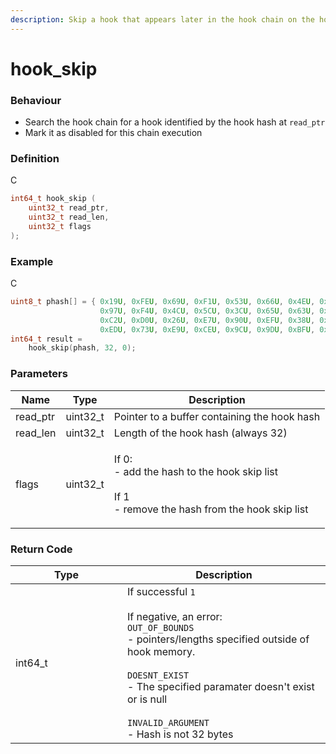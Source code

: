 ```yaml
---
description: Skip a hook that appears later in the hook chain on the hook account
---
```


# hook\_skip

### Behaviour

* Search the hook chain for a hook identified by the hook hash at `read_ptr`
* Mark it as disabled for this chain execution

### Definition

C

```c
int64_t hook_skip (
    uint32_t read_ptr,
    uint32_t read_len,
    uint32_t flags
);
```

### Example

C

```c
uint8_t phash[] = { 0x19U, 0xFEU, 0x69U, 0xF1U, 0x53U, 0x66U, 0x4EU, 0x8CU, 
                    0x97U, 0xF4U, 0x4CU, 0x5CU, 0x3CU, 0x65U, 0x63U, 0x79U, 
                    0xC2U, 0xD0U, 0x26U, 0xE7U, 0x90U, 0xEFU, 0x38U, 0xF7U, 
                    0xEDU, 0x73U, 0xE9U, 0xCEU, 0x9CU, 0x9DU, 0xBFU, 0x03U };
int64_t result = 
  	hook_skip(phash, 32, 0);
```

### Parameters

| Name      | Type      | Description                                                                                                   |
| --------- | --------- | ------------------------------------------------------------------------------------------------------------- |
| read\_ptr | uint32\_t | Pointer to a buffer containing the hook hash                                                                  |
| read\_len | uint32\_t | Length of the hook hash (always 32)                                                                           |
| flags     | uint32\_t | <p>If 0:<br>- add the hash to the hook skip list<br><br>If 1<br>- remove the hash from the hook skip list</p> |

### Return Code

<table><thead><tr><th width="163">Type</th><th>Description</th></tr></thead><tbody><tr><td>int64_t</td><td>If successful <code>1</code><br><br>If negative, an error:<br><code>OUT_OF_BOUNDS</code><br>- pointers/lengths specified outside of hook memory.<br><br><code>DOESNT_EXIST</code><br>- The specified paramater doesn't exist or is null<br><br><code>INVALID_ARGUMENT</code><br>- Hash is not 32 bytes</td></tr></tbody></table>
